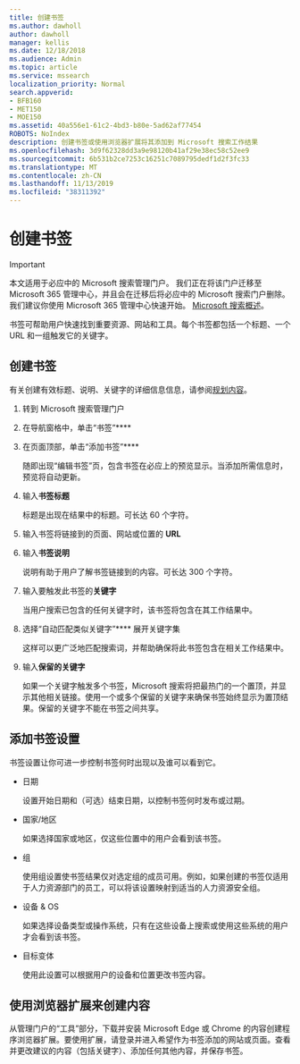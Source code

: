 ```yaml
---
title: 创建书签
ms.author: dawholl
author: dawholl
manager: kellis
ms.date: 12/18/2018
ms.audience: Admin
ms.topic: article
ms.service: mssearch
localization_priority: Normal
search.appverid:
- BFB160
- MET150
- MOE150
ms.assetid: 40a556e1-61c2-4bd3-b80e-5ad62af77454
ROBOTS: NoIndex
description: 创建书签或使用浏览器扩展将其添加到 Microsoft 搜索工作结果
ms.openlocfilehash: 3d9f62328dd3a9e98120b41af29e38ec58c52ee9
ms.sourcegitcommit: 6b531b2ce7253c16251c7089795dedf1d2f3fc33
ms.translationtype: MT
ms.contentlocale: zh-CN
ms.lasthandoff: 11/13/2019
ms.locfileid: "38311392"
---
```

# <a name="create-bookmarks"></a>创建书签

> [!IMPORTANT]
> 本文适用于必应中的 Microsoft 搜索管理门户。 我们正在将该门户迁移至 Microsoft 365 管理中心，并且会在迁移后将必应中的 Microsoft 搜索门户删除。 我们建议你使用 Microsoft 365 管理中心快速开始。 [Microsoft 搜索概述](overview-microsoft-search.md)。
    
书签可帮助用户快速找到重要资源、网站和工具。每个书签都包括一个标题、一个 URL 和一组触发它的关键字。
  
## <a name="create-a-bookmark"></a>创建书签

有关创建有效标题、说明、关键字的详细信息信息，请参阅[规划内容](plan-your-content.md)。
  
1. 转到 Microsoft 搜索管理门户
    
2. 在导航窗格中，单击“书签”****
    
3. 在页面顶部，单击“添加书签”****
    
    随即出现“编辑书签”页，包含书签在必应上的预览显示。当添加所需信息时，预览将自动更新。
    
4. 输入**书签标题**
    
    标题是出现在结果中的标题。可长达 60 个字符。
    
5. 输入书签将链接到的页面、网站或位置的 **URL** 
    
6. 输入**书签说明**
    
    说明有助于用户了解书签链接到的内容。可长达 300 个字符。
    
7. 输入要触发此书签的**关键字** 
    
    当用户搜索已包含的任何关键字时，该书签将包含在其工作结果中。
    
8. 选择“自动匹配类似关键字”**** 展开关键字集 
    
    这样可以更广泛地匹配搜索词，并帮助确保将此书签包含在相关工作结果中。
    
9. 输入**保留的关键字**
    
    如果一个关键字触发多个书签，Microsoft 搜索将把最热门的一个置顶，并显示其他相关链接。使用一个或多个保留的关键字来确保书签始终显示为置顶结果。保留的关键字不能在书签之间共享。
    
## <a name="add-bookmark-settings"></a>添加书签设置

书签设置让你可进一步控制书签何时出现以及谁可以看到它。
  
- 日期
    
    设置开始日期和（可选）结束日期，以控制书签何时发布或过期。 
    
- 国家/地区
    
    如果选择国家或地区，仅这些位置中的用户会看到该书签。
    
- 组
    
    使用组设置使书签结果仅对选定组的成员可用。例如，如果创建的书签仅适用于人力资源部门的员工，可以将该设置映射到适当的人力资源安全组。
    
- 设备 &amp; OS
    
    如果选择设备类型或操作系统，只有在这些设备上搜索或使用这些系统的用户才会看到该书签。
    
- 目标变体
    
    使用此设置可以根据用户的设备和位置更改书签内容。
    
## <a name="use-a-browser-extension-to-create-content"></a>使用浏览器扩展来创建内容

从管理门户的“工具”部分，下载并安装 Microsoft Edge 或 Chrome 的内容创建程序浏览器扩展。要使用扩展，请登录并进入希望作为书签添加的网站或页面。查看并更改建议的内容（包括关键字）、添加任何其他内容，并保存书签。